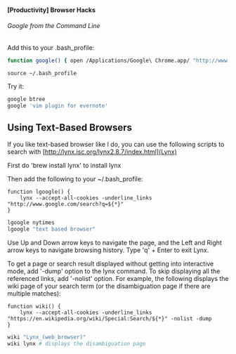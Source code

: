 #### [Productivity] Browser Hacks 


###### Google from the Command Line 

Add this to your .bash_profile:  

```bash
function google() { open /Applications/Google\ Chrome.app/ "http://www.google.com/search?q= ${*}"; }
```

```
source ~/.bash_profile
```

Try it: 

```bash
google btree
google 'vim plugin for evernote'
```

Using Text-Based Browsers
-------------------------

If you like text-based browser like I do, you can use the following scripts to search with [http://lynx.isc.org/lynx2.8.7/index.html](Lynx) 

First do 'brew install lynx' to install lynx 

Then add the following to your ~/.bash_profile: 

	function lgoogle() {
		lynx --accept-all-cookies -underline_links "http://www.google.com/search?q=${*}"
	}

```bash
lgoogle nytimes
lgoogle "text based browser"
```

Use Up and Down arrow keys to navigate the page, and the Left and Right arrow keys to navigate browsing history.
Type 'q' + Enter to exit Lynx.


To get a page or search result displayed without getting into interactive mode, add '-dump' option to the lynx command. To skip displaying all the referenced links, add '-nolist' option. 
For example, the following displays the wiki page of your search term (or the disambiguation page if there are multiple matches): 

	function wiki() {
		lynx --accept-all-cookies -underline_links "https://en.wikipedia.org/wiki/Special:Search/${*}" -nolist -dump
	}

```bash
wiki "Lynx_(web_browser)"
wiki lynx # displays the disambiguation page
```
